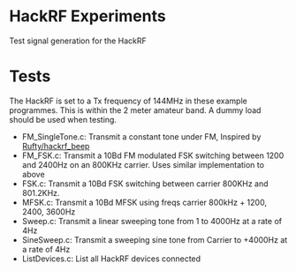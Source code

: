 # HackRF Experiments
Test signal generation for the HackRF

# Tests
The HackRF is set to a Tx frequency of 144MHz in these example programmes. This
is within the 2 meter amateur band. A dummy load should be used when testing.
- FM\_SingleTone.c: Transmit a constant tone under FM, Inspired by [Rufty/hackrf_beep](https://github.com/rufty/hackrf_beep)
- FM\_FSK.c: Transmit a 10Bd FM modulated FSK switching between 1200 and 2400Hz on an 800KHz carrier. Uses similar implementation to above
- FSK.c: Transmit a 10Bd FSK switching between carrier 800KHz and 801.2KHz.
- MFSK.c: Transmit a 10Bd MFSK using freqs carrier 800kHz + 1200, 2400, 3600Hz
- Sweep.c: Transmit a linear sweeping tone from 1 to 4000Hz at a rate of 4Hz
- SineSweep.c: Transmit a sweeping sine tone from Carrier to +4000Hz at a rate of 4Hz
- ListDevices.c: List all HackRF devices connected
